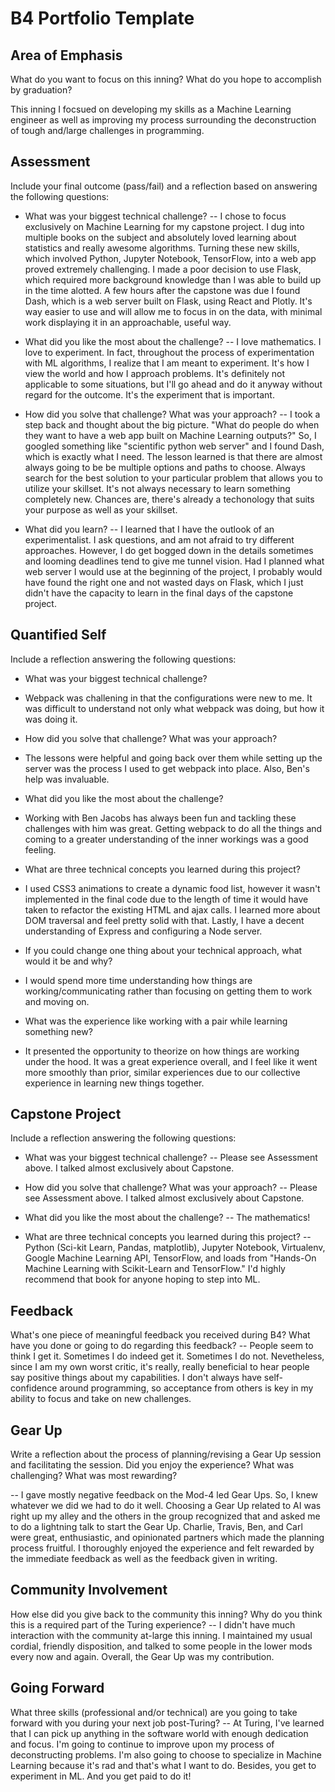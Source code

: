 # B4 Portfolio Template

## Area of Emphasis

What do you want to focus on this inning? What do you hope to accomplish by graduation?

This inning I focsued on developing my skills as a Machine Learning engineer as well as improving my process surrounding the deconstruction of tough and/large challenges in programming.

## Assessment

Include your final outcome (pass/fail) and a reflection based on answering the following questions:

* What was your biggest technical challenge?
 -- I chose to focus exclusively on Machine Learning for my capstone project. I dug into multiple books on the subject and absolutely loved learning about statistics and really awesome algorithms. Turning these new skills, which involved Python, Jupyter Notebook, TensorFlow, into a web app proved extremely challenging. I made a poor decision to use Flask, which required more background knowledge than I was able to build up in the time alotted. A few hours after the capstone was due I found Dash, which is a web server built on Flask, using React and Plotly. It's way easier to use and will allow me to focus in on the data, with minimal work displaying it in an approachable, useful way.
 
* What did you like the most about the challenge?
 -- I love mathematics. I love to experiment. In fact, throughout the process of experimentation with ML algorithms, I realize that I am meant to experiment. It's how I view the world and how I approach problems. It's definitely not applicable to some situations, but I'll go ahead and do it anyway without regard for the outcome. It's the experiment that is important.
 
* How did you solve that challenge? What was your approach?
 -- I took a step back and thought about the big picture. "What do people do when they want to have a web app built on Machine Learning outputs?" So, I googled something like "scientific python web server" and I found Dash, which is exactly what I need. The lesson learned is that there are almost always going to be be multiple options and paths to choose. Always search for the best solution to your particular problem that allows you to utilize your skillset. It's not always necessary to learn something completely new. Chances are, there's already a techonology that suits your purpose as well as your skillset.
 
* What did you learn?
 -- I learned that I have the outlook of an experimentalist. I ask questions, and am not afraid to try different approaches. However, I do get bogged down in the details sometimes and looming deadlines tend to give me tunnel vision. Had I planned what web server I would use at the beginning of the project, I probably would have found the right one and not wasted days on Flask, which I just didn't have the capacity to learn in the final days of the capstone project.
 
## Quantified Self

Include a reflection answering the following questions:

* What was your biggest technical challenge?
 - Webpack was challening in that the configurations were new to me. It was difficult to understand not only what webpack was doing, but how it was doing it.
 
* How did you solve that challenge? What was your approach?
 - The lessons were helpful and going back over them while setting up the server was the process I used to get webpack into place. Also, Ben's help was invaluable.
 
* What did you like the most about the challenge?
 - Working with Ben Jacobs has always been fun and tackling these challenges with him was great. Getting webpack to do all the things and coming to a greater understanding of the inner workings was a good feeling.
 
* What are three technical concepts you learned during this project?
 - I used CSS3 animations to create a dynamic food list, however it wasn't implemented in the final code due to the length of time it would have taken to refactor the existing HTML and ajax calls. I learned more about DOM traversal and feel pretty solid with that. Lastly, I have a decent understanding of Express and configuring a Node server.
 
* If you could change one thing about your technical approach, what would it be and why?
 - I would spend more time understanding how things are working/communicating rather than focusing on getting them to work and moving on.
 
* What was the experience like working with a pair while learning something new?
 - It presented the opportunity to theorize on how things are working under the hood. It was a great experience overall, and I feel like it went more smoothly than prior, similar experiences due to our collective experience in learning new things together.

## Capstone Project

Include a reflection answering the following questions:

* What was your biggest technical challenge?
 -- Please see Assessment above. I talked almost exclusively about Capstone.
 
* How did you solve that challenge? What was your approach?
 -- Please see Assessment above. I talked almost exclusively about Capstone.
 
* What did you like the most about the challenge?
 -- The mathematics!
 
* What are three technical concepts you learned during this project?
 -- Python (Sci-kit Learn, Pandas, matplotlib), Jupyter Notebook, Virtualenv, Google Machine Learning API, TensorFlow, and loads from "Hands-On Machine Learning with Scikit-Learn and TensorFlow." I'd highly recommend that book for anyone hoping to step into ML.

## Feedback

What's one piece of meaningful feedback you received during B4? What have you done or going to do regarding this feedback?
 -- People seem to think I get it. Sometimes I do indeed get it. Sometimes I do not. Nevetheless, since I am my own worst critic, it's really, really beneficial to hear people say positive things about my capabilities. I don't always have self-confidence around programming, so acceptance from others is key in my ability to focus and take on new challenges.

## Gear Up

Write a reflection about the process of planning/revising a Gear Up session and facilitating the session. Did you enjoy the experience? What was challenging? What was most rewarding?

 -- I gave mostly negative feedback on the Mod-4 led Gear Ups. So, I knew whatever we did we had to do it well. Choosing a Gear Up related to AI was right up my alley and the others in the group recognized that and asked me to do a lightning talk to start the Gear Up. Charlie, Travis, Ben, and Carl were great, enthusiastic, and opinionated partners which made the planning process fruitful. I thoroughly enjoyed the experience and felt rewarded by the immediate feedback as well as the feedback given in writing.

## Community Involvement

How else did you give back to the community this inning? Why do you think this is a required part of the Turing experience?
 -- I didn't have much interaction with the community at-large this inning. I maintained my usual cordial, friendly disposition, and talked to some people in the lower mods every now and again. Overall, the Gear Up was my contribution.

## Going Forward

What three skills (professional and/or technical) are you going to take forward with you during your next job post-Turing?
 -- At Turing, I've learned that I can pick up anything in the software world with enough dedication and focus. I'm going to continue to improve upon my process of deconstructing problems. I'm also going to choose to specialize in Machine Learning because it's rad and that's what I want to do. Besides, you get to experiment in ML. And you get paid to do it!
